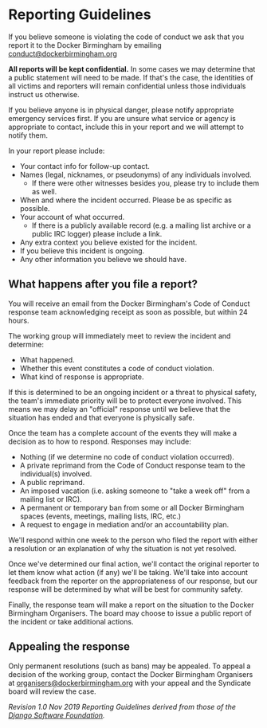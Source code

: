 # Reporting Guidelines

If you believe someone is violating the code of conduct we ask that you report it to the Docker Birmingham by 
emailing [conduct@dockerbirmingham.org]() 

**All reports will be kept confidential.** In some cases we may determine that a public statement will need to be made. 
If that's the case, the identities of all victims and reporters will remain confidential unless those individuals 
instruct us otherwise.

If you believe anyone is in physical danger, please notify appropriate emergency services first. If you are unsure what 
service or agency is appropriate to contact, include this in your report and we will attempt to notify them.

In your report please include:

* Your contact info for follow-up contact.
* Names (legal, nicknames, or pseudonyms) of any individuals involved.
  * If there were other witnesses besides you, please try to include them as well.
* When and where the incident occurred. Please be as specific as possible.
* Your account of what occurred. 
  * If there is a publicly available record (e.g. a mailing list archive or a public IRC logger) please include a link.
* Any extra context you believe existed for the incident.
* If you believe this incident is ongoing.
* Any other information you believe we should have.

## What happens after you file a report?

You will receive an email from the Docker Birmingham's Code of Conduct response team acknowledging receipt as soon as 
possible, but within 24 hours.

The working group will immediately meet to review the incident and determine:

* What happened.
* Whether this event constitutes a code of conduct violation.
* What kind of response is appropriate.

If this is determined to be an ongoing incident or a threat to physical safety, the team's immediate priority will be 
to protect everyone involved. This means we may delay an "official" response until we believe that the situation has 
ended and that everyone is physically safe.

Once the team has a complete account of the events they will make a decision as to how to respond. Responses may 
include:

* Nothing (if we determine no code of conduct violation occurred).
* A private reprimand from the Code of Conduct response team to the individual(s) involved.
* A public reprimand.
* An imposed vacation (i.e. asking someone to "take a week off" from a mailing list or IRC).
* A permanent or temporary ban from some or all Docker Birmingham spaces (events, meetings, mailing lists, IRC, etc.)
* A request to engage in mediation and/or an accountability plan.

We'll respond within one week to the person who filed the report with either a resolution or an explanation of why the 
situation is not yet resolved.

Once we've determined our final action, we'll contact the original reporter to let them know what action (if any) we'll 
be taking. We'll take into account feedback from the reporter on the appropriateness of our response, but our response 
will be determined by what will be best for community safety.

Finally, the response team will make a report on the situation to the Docker Birmingham Organisers. The board may 
choose to issue a public report of the incident or take additional actions.

## Appealing the response

Only permanent resolutions (such as bans) may be appealed. To appeal a decision of the working group, contact the 
Docker Birmingham Organisers at [organisers@dockerbirmingham.org]() with your appeal and the Syndicate board will 
review the case.

_Revision 1.0 Nov 2019_
_Reporting Guidelines derived from those of the [Django Software Foundation](https://www.djangoproject.com/conduct/reporting/)._
